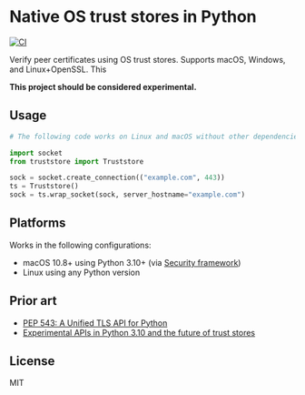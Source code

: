 # Native OS trust stores in Python

[![CI](https://github.com/sethmlarson/python-truststore/actions/workflows/ci.yml/badge.svg)](https://github.com/sethmlarson/python-truststore/actions/workflows/ci.yml)

Verify peer certificates using OS trust stores. Supports macOS, Windows, and Linux+OpenSSL. This

**This project should be considered experimental.**

## Usage

```python
# The following code works on Linux and macOS without other dependencies.

import socket
from truststore import Truststore

sock = socket.create_connection(("example.com", 443))
ts = Truststore()
sock = ts.wrap_socket(sock, server_hostname="example.com")
```

## Platforms

Works in the following configurations:

- macOS 10.8+ using Python 3.10+ (via [Security framework](https://developer.apple.com/documentation/security))
- Linux using any Python version

## Prior art

- [PEP 543: A Unified TLS API for Python](https://www.python.org/dev/peps/pep-0543)
- [Experimental APIs in Python 3.10 and the future of trust stores](https://sethmlarson.dev/blog/2021-11-27/experimental-python-3.10-apis-and-trust-stores)

## License

MIT
